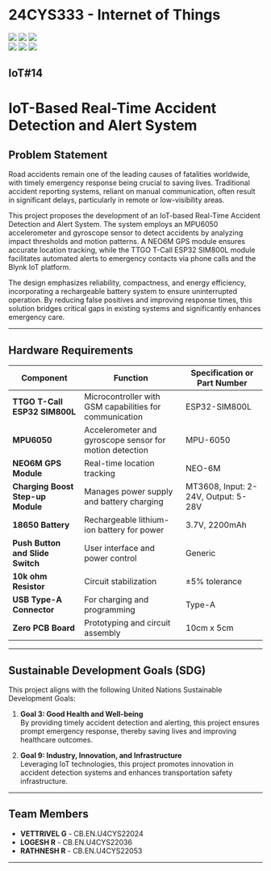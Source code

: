 # 24CYS333 - Internet of Things
![](https://img.shields.io/badge/Batch-22CYS-lightgreen) ![](https://img.shields.io/badge/UG-blue) ![](https://img.shields.io/badge/Subject-IoT-blue)
<br/>
![](https://img.shields.io/badge/Lecture-2-orange) ![](https://img.shields.io/badge/Practical-3-orange) ![](https://img.shields.io/badge/Credits-3-orange) <br/>

## IoT#14

# IoT-Based Real-Time Accident Detection and Alert System

## Problem Statement
Road accidents remain one of the leading causes of fatalities worldwide, with timely emergency response being crucial to saving lives. Traditional accident reporting systems, reliant on manual communication, often result in significant delays, particularly in remote or low-visibility areas.

This project proposes the development of an IoT-based Real-Time Accident Detection and Alert System. The system employs an MPU6050 accelerometer and gyroscope sensor to detect accidents by analyzing impact thresholds and motion patterns. A NEO6M GPS module ensures accurate location tracking, while the TTGO T-Call ESP32 SIM800L module facilitates automated alerts to emergency contacts via phone calls and the Blynk IoT platform.

The design emphasizes reliability, compactness, and energy efficiency, incorporating a rechargeable battery system to ensure uninterrupted operation. By reducing false positives and improving response times, this solution bridges critical gaps in existing systems and significantly enhances emergency care.

---

## Hardware Requirements
| Component                      | Function                                                | Specification or Part Number  |
|--------------------------------|---------------------------------------------------------|------------------------------ |
| **TTGO T-Call ESP32 SIM800L**  | Microcontroller with GSM capabilities for communication | ESP32-SIM800L                 |
| **MPU6050**                    | Accelerometer and gyroscope sensor for motion detection | MPU-6050                      |
| **NEO6M GPS Module**           | Real-time location tracking                             | NEO-6M                        |
| **Charging Boost Step-up Module** | Manages power supply and battery charging            | MT3608, Input: 2-24V, Output: 5-28V |
| **18650 Battery**              | Rechargeable lithium-ion battery for power              | 3.7V, 2200mAh                 |
| **Push Button and Slide Switch** | User interface and power control                      | Generic                       |
| **10k ohm Resistor**           | Circuit stabilization                                   | ±5% tolerance                 |
| **USB Type-A Connector**       | For charging and programming                            | Type-A                        |
| **Zero PCB Board**             | Prototyping and circuit assembly                        | 10cm x 5cm                    |

---

## Sustainable Development Goals (SDG)
This project aligns with the following United Nations Sustainable Development Goals:

1. **Goal 3: Good Health and Well-being**  
   By providing timely accident detection and alerting, this project ensures prompt emergency response, thereby saving lives and improving healthcare outcomes.

2. **Goal 9: Industry, Innovation, and Infrastructure**  
   Leveraging IoT technologies, this project promotes innovation in accident detection systems and enhances transportation safety infrastructure.

---

## Team Members
- **VETTRIVEL G** - CB.EN.U4CYS22024  
- **LOGESH R** - CB.EN.U4CYS22036  
- **RATHNESH R** - CB.EN.U4CYS22053  

---
